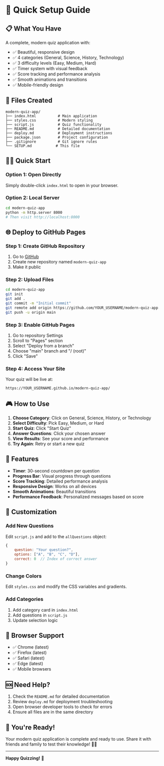 # 🚀 Quick Setup Guide

## 📋 What You Have

A complete, modern quiz application with:
- ✅ Beautiful, responsive design
- ✅ 4 categories (General, Science, History, Technology)
- ✅ 3 difficulty levels (Easy, Medium, Hard)
- ✅ Timer system with visual feedback
- ✅ Score tracking and performance analysis
- ✅ Smooth animations and transitions
- ✅ Mobile-friendly design

## 🎯 Files Created

```
modern-quiz-app/
├── index.html          # Main application
├── styles.css          # Modern styling
├── script.js           # Quiz functionality
├── README.md           # Detailed documentation
├── deploy.md           # Deployment instructions
├── package.json        # Project configuration
├── .gitignore          # Git ignore rules
└── SETUP.md           # This file
```

## 🏃‍♂️ Quick Start

### Option 1: Open Directly
Simply double-click `index.html` to open in your browser.

### Option 2: Local Server
```bash
cd modern-quiz-app
python -m http.server 8000
# Then visit http://localhost:8000
```

## 🌐 Deploy to GitHub Pages

### Step 1: Create GitHub Repository
1. Go to [GitHub](https://github.com)
2. Create new repository named `modern-quiz-app`
3. Make it public

### Step 2: Upload Files
```bash
cd modern-quiz-app
git init
git add .
git commit -m "Initial commit"
git remote add origin https://github.com/YOUR_USERNAME/modern-quiz-app.git
git push -u origin main
```

### Step 3: Enable GitHub Pages
1. Go to repository Settings
2. Scroll to "Pages" section
3. Select "Deploy from a branch"
4. Choose "main" branch and "/ (root)"
5. Click "Save"

### Step 4: Access Your Site
Your quiz will be live at:
```
https://YOUR_USERNAME.github.io/modern-quiz-app/
```

## 🎮 How to Use

1. **Choose Category**: Click on General, Science, History, or Technology
2. **Select Difficulty**: Pick Easy, Medium, or Hard
3. **Start Quiz**: Click "Start Quiz"
4. **Answer Questions**: Click your chosen answer
5. **View Results**: See your score and performance
6. **Try Again**: Retry or start a new quiz

## 🎨 Features

- **Timer**: 30-second countdown per question
- **Progress Bar**: Visual progress through questions
- **Score Tracking**: Detailed performance analysis
- **Responsive Design**: Works on all devices
- **Smooth Animations**: Beautiful transitions
- **Performance Feedback**: Personalized messages based on score

## 🔧 Customization

### Add New Questions
Edit `script.js` and add to the `allQuestions` object:
```javascript
{
    question: "Your question?",
    options: ["A", "B", "C", "D"],
    correct: 0  // Index of correct answer
}
```

### Change Colors
Edit `styles.css` and modify the CSS variables and gradients.

### Add Categories
1. Add category card in `index.html`
2. Add questions in `script.js`
3. Update selection logic

## 📱 Browser Support

- ✅ Chrome (latest)
- ✅ Firefox (latest)
- ✅ Safari (latest)
- ✅ Edge (latest)
- ✅ Mobile browsers

## 🆘 Need Help?

1. Check the `README.md` for detailed documentation
2. Review `deploy.md` for deployment troubleshooting
3. Open browser developer tools to check for errors
4. Ensure all files are in the same directory

## 🎉 You're Ready!

Your modern quiz application is complete and ready to use. Share it with friends and family to test their knowledge! 🧠✨

---

**Happy Quizzing!** 🎯 